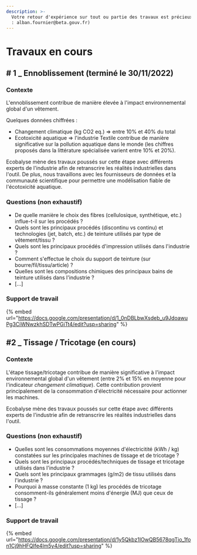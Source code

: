 ```yaml
---
description: >-
  Votre retour d'expérience sur tout ou partie des travaux est précieux (contact
  : alban.fournier@beta.gouv.fr)
---
```


# Travaux en cours

## # 1 \_ Ennoblissement (terminé le 30/11/2022)

### Contexte

L'ennoblissement contribue de manière élevée à l'impact environnemental global d'un vêtement.

Quelques données chiffrées :&#x20;

* Changement climatique (kg CO2 eq.) => entre 10% et 40% du total&#x20;
* Ecotoxicité aquatique => l'industrie Textile contribue de manière significative sur la pollution aquatique dans le monde (les chiffres proposés dans la littérature spécialisée varient entre 10% et 20%).&#x20;

Ecobalyse mène des travaux poussés sur cette étape avec différents experts de l'industrie afin de retranscrire les réalités industrielles dans l'outil. De plus, nous travaillons avec les fournisseurs de données et la communauté scientifique pour permettre une modélisation fiable de l'écotoxicité aquatique.

### Questions (non exhaustif)

* De quelle manière le choix des fibres (cellulosique, synthétique, etc.) influe-t-il sur les procédés ?&#x20;
* Quels sont les principaux procédés (discontinu vs continu) et technologies (jet, batch, etc.) de teinture utilisés par type de vêtement/tissu ?
* Quels sont les principaux procédés d'impression utilisés dans l'industrie ?
* Comment s'effectue le choix du support de teinture (sur bourre/fil/tissu/article) ?
* Quelles sont les compositions chimiques des principaux bains de teinture utilisés dans l'industrie ?
* &#x20;\[...]

### Support de travail

{% embed url="https://docs.google.com/presentation/d/1_0nDBLbwXsdeb_u9JdoawuPg3CiWNwzkhSDTwPGiTt4/edit?usp=sharing" %}



## #2 \_ Tissage / Tricotage (en cours)

### Contexte

L'étape tissage/tricotage contribue de manière significative à l'impact environnemental global d'un vêtement (entre 2% et 15% en moyenne pour l'indicateur _changement climatique_). Cette contribution provient principalement de la consommation d'électricité nécessaire pour actionner les machines.&#x20;

Ecobalyse mène des travaux poussés sur cette étape avec différents experts de l'industrie afin de retranscrire les réalités industrielles dans l'outil.&#x20;

### Questions (non exhaustif)

* Quelles sont les consommations moyennes d'électricitité (kWh / kg) constatées sur les principales machines de tissage et de tricotage ?&#x20;
* Quels sont les principaux procédés/techniques de tissage et tricotage utilisés dans l'industrie ?
* Quels sont les principaux grammages (g/m2) de tissu utilisés dans l'industrie ?
* Pourquoi à masse constante (1 kg) les procédés de tricotage consomment-ils généralement moins d'énergie (MJ) que ceux de tissage ?
* \[...]

### Support de travail

{% embed url="https://docs.google.com/presentation/d/1y5Qkbz1IOwQB5678qgTio_1fon1Cj9hHFQIfe4lm5y4/edit?usp=sharing" %}

